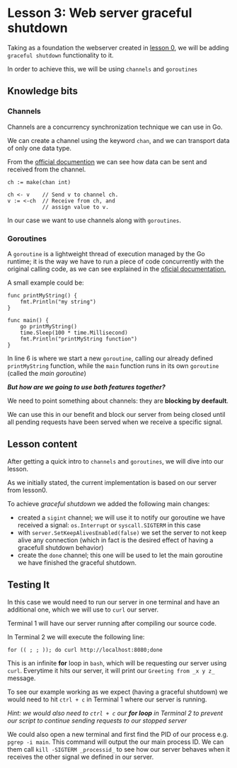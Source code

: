 # Lesson 3: Web server graceful shutdown

Taking as a foundation the webserver created in [lesson 0](../lesson-000-web-server/), we will be adding `graceful shutdown` functionality to it.

In order to achieve this, we will be using `channels` and `goroutines`

## Knowledge bits

### Channels

Channels are a concurrency synchronization technique we can use in Go.

We can create a channel using the keyword `chan`, and we can transport data of only one data type.

From the [official documention](https://tour.golang.org/concurrency/2) we can see how data can be sent and received from the channel.

```
ch := make(chan int)

ch <- v    // Send v to channel ch.
v := <-ch  // Receive from ch, and
           // assign value to v.
```

In our case we want to use channels along with `goroutines`.

### Goroutines

A `goroutine` is a lightweight thread of execution managed by the Go runtime; it is the way we have to run a piece of code concurrently with the original calling code, as we can see explained in the [oficial documentation.](https://tour.golang.org/concurrency/1)

A small example could be:

```
func printMyString() {
    fmt.Println("my string")
}

func main() {
    go printMyString()
    time.Sleep(100 * time.Millisecond)
    fmt.Println("printMyString function")
}
```

In line 6 is where we start a new `goroutine`, calling our already defined `printMyString` function, while the `main` function runs in its own `goroutine` (called the _main goroutine_)


**_But how are we going to use both features together?_**


We need to point something about channels: they are **blocking by deefault**.

We can use this in our benefit and block our server from being closed until all pending requests have been served when we receive a specific signal.

## Lesson content

After getting a quick intro to `channels` and `goroutines`, we will dive into our lesson.

As we initially stated, the current implementation is based on our server from lesson0.

To achieve _graceful shutdown_ we added the following main changes:

- created a `sigint` channel; we will use it to notify our goroutine we have received a signal: `os.Interrupt` or `syscall.SIGTERM` in this case
- with `server.SetKeepAlivesEnabled(false)` we set the server to not keep alive any connection (which in fact is the desired effect of having a gracefull shutdown behavior)
- create the `done` channel; this one will be used to let the main goroutine we have finished the graceful shutdown.

## Testing It

In this case we would need to run our server in one terminal and have an additional one, which we will use to `curl` our server.

Terminal 1 will have our server running after compiling our source code.

In Terminal 2 we will execute the following line:

```
for (( ; ; )); do curl http://localhost:8080;done
```

This is an infinite **for** loop in `bash`, which will be requesting our server using `curl`. Everytime it hits our server, it will print our `Greeting from _x y z_` message.

To see our example working as we expect (having a graceful shutdown) we would need to hit `ctrl + c` in Terminal 1 where our server is running.

_Hint: we would also need to `ctrl + c` our **for loop** in Terminal 2 to prevent our script to continue sending requests to our stopped server_

We could also open a new terminal and first find the PID of our process e.g. `pgrep -i main`. This command will output the our main process ID. We can them call `kill -SIGTERM _processid_` to see how our server behaves when it receives the other signal we defined in our server.
